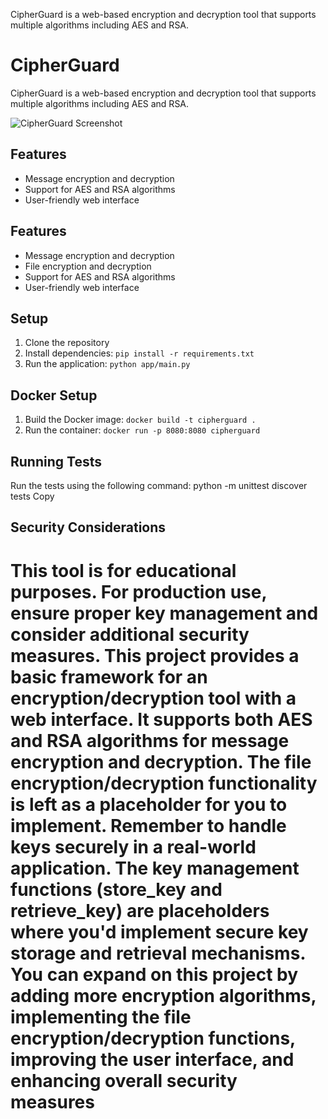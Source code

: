 CipherGuard is a web-based encryption and decryption tool that supports multiple algorithms including AES and RSA.

# CipherGuard

CipherGuard is a web-based encryption and decryption tool that supports multiple algorithms including AES and RSA.

![CipherGuard Screenshot](https://github.com/JQCVSC/Cipher-Guard/assets/65506340/d8b51c54-ee59-4a43-8ec9-d3dea2ae51b4)

## Features

- Message encryption and decryption
- Support for AES and RSA algorithms
- User-friendly web interface

## Features

- Message encryption and decryption
- File encryption and decryption
- Support for AES and RSA algorithms
- User-friendly web interface

## Setup

1. Clone the repository
2. Install dependencies: `pip install -r requirements.txt`
3. Run the application: `python app/main.py`

## Docker Setup

1. Build the Docker image: `docker build -t cipherguard .`
2. Run the container: `docker run -p 8080:8080 cipherguard`

## Running Tests

Run the tests using the following command:
python -m unittest discover tests
Copy
## Security Considerations

This tool is for educational purposes. For production use, ensure proper key management and consider additional security measures.
This project provides a basic framework for an encryption/decryption tool with a web interface. It supports both AES and RSA algorithms for message encryption and decryption. The file encryption/decryption functionality is left as a placeholder for you to implement.
Remember to handle keys securely in a real-world application. The key management functions (store_key and retrieve_key) are placeholders where you'd implement secure key storage and retrieval mechanisms.
You can expand on this project by adding more encryption algorithms, implementing the file encryption/decryption functions, improving the user interface, and enhancing overall security measures
=======
